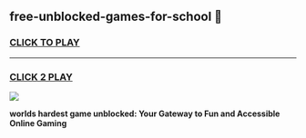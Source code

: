 
## free-unblocked-games-for-school 👋
<h3>
<a href="https://premium.freeplayer.one?title=free-unblocked-games-for-school&ref=14F">CLICK TO PLAY</a></h3>
<hr>

<h3>
<a href="https://premium.freeplayer.one?title=free-unblocked-games-for-school&ref=14F">CLICK 2 PLAY</a>
  
</h3>

<a href="https://premium.freeplayer.one?title=free-unblocked-games-for-school&ref=12F/"><img src="https://clearcache.store/games.png"></a>


**worlds hardest game unblocked: Your Gateway to Fun and Accessible Online Gaming**
